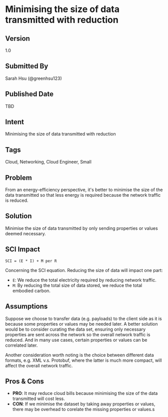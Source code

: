 # Minimising the size of data transmitted with reduction

## Version
1.0

## Submitted By
Sarah Hsu (@greenhsu123)

## Published Date
TBD

## Intent
Minimising the size of data transmitted with reduction 

## Tags
Cloud, Networking, Cloud Engineer, Small

## Problem
From an energy-efficiency perspective, it's better to minimise the size of the data transmitted so that less energy is required because the network traffic is reduced. 

## Solution
Minimise the size of data transmitted by only sending properties or values deemed necessary. 

## SCI Impact
`SCI = (E * I) + M per R`

Concerning the SCI equation. Reducing the size of data will impact one part:

- `E`: We reduce the total electricity required by reducing network traffic. 
- `M`: By reducing the total size of data stored, we reduce the total embodied carbon.

## Assumptions
Suppose we choose to transfer data  (e.g. payloads) to the client side as it is because some properties or values may be needed later. A better solution would be to consider curating the data set, ensuring only necessary properties are sent across the network so the overall network traffic is reduced. And in many use cases, certain properties or values can be correlated later. 

Another consideration worth noting is the choice between different data formats, e.g. XML v.s. Protobuf, where the latter is much more compact, will affect the overall network traffic. 

## Pros & Cons
- **PRO**: It may reduce cloud bills because minimising the size of the data transmitted will cost less. 
- **CON**: If we minimise the dataset by taking away properties or values, there may be overhead to corelate the missing properties or values.s